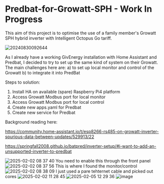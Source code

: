 # Predbat-for-Growatt-SPH - Work In Progress

This aim of this project is to optimise the use of a family member's Growatt SPH hybrid inverter with Intelligent Octopus Go tariff.

![20240830092644](https://github.com/user-attachments/assets/5f19ee7a-f41a-4229-8dd7-e4bd9c4d5664)

As I already have a working GivEnergy installation with Home Assistant and Predbat, I decided to try to set up the same kind of system on their Growatt.
The main challenges here are:
a) to set up local monitor and control of the Growatt
b) to integrate it into PredBat

Steps to solution:
1. Install HA on available (spare) Raspberry Pi4 platform
2. Access Growatt Modbus port for local monitor
3. Access Growatt Modbus port for local control
4. Create new apps.yaml for Predbat
5. Create new service for Predbat

Background reading here:

https://community.home-assistant.io/t/esp8266-rs485-on-growatt-inverter-spurious-data-between-updates/529913/22

https://springfall2008.github.io/batpred/inverter-setup/#i-want-to-add-an-unsupported-inverter-to-predbat

![2025-02-02 08 37 40](https://github.com/user-attachments/assets/602e5737-80f4-4e65-9c46-14f665097cab)
You need to enable this through the front panel
![2025-02-02 08 37 56](https://github.com/user-attachments/assets/2daa8f3c-ccf5-40b3-ab1f-a3443b6f3552)
This is where I found the monitor/control
![2025-02-02 08 38 09](https://github.com/user-attachments/assets/e0dd59e3-0c1a-4c7a-8fdf-267a9f8e29b8)
I just used a pare tehternet cable and picked out cores 
![2025-02-02 11 28 45](https://github.com/user-attachments/assets/9225d55e-b4ef-4e6c-9bc2-fb8c27ead925)
![2025-02-05 12 29 36](https://github.com/user-attachments/assets/0b3cd294-e97e-4e80-a23f-e26ba250af47)
![image](https://github.com/user-attachments/assets/0a69f93d-d1b2-47fd-bf5e-b47522f1143f)
